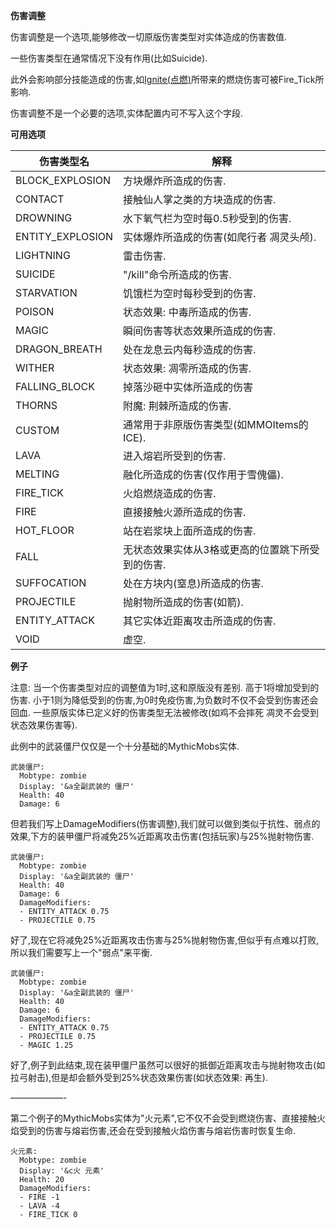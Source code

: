 **伤害调整**

伤害调整是一个选项,能够修改一切原版伤害类型对实体造成的伤害数值.

一些伤害类型在通常情况下没有作用(比如Suicide).

此外会影响部分技能造成的伤害,如[Ignite(点燃)](/技能/列表)所带来的燃烧伤害可被Fire_Tick所影响.

伤害调整不是一个必要的选项,实体配置内可不写入这个字段.

**可用选项**

| 伤害类型名       | 解释 |
| ---------------- | ------- |
| BLOCK_EXPLOSION  | 方块爆炸所造成的伤害. |
| CONTACT          | 接触仙人掌之类的方块造成的伤害. |
| DROWNING         | 水下氧气栏为空时每0.5秒受到的伤害. |
| ENTITY_EXPLOSION | 实体爆炸所造成的伤害(如爬行者 凋灵头颅). |
| LIGHTNING	   | 雷击伤害. |
| SUICIDE       | "/kill"命令所造成的伤害. |
| STARVATION    | 饥饿栏为空时每秒受到的伤害. |
| POISON        | 状态效果: 中毒所造成的伤害. |
| MAGIC         | 瞬间伤害等状态效果所造成的伤害. |
| DRAGON_BREATH	| 处在龙息云内每秒造成的伤害. |
| WITHER        | 状态效果: 凋零所造成的伤害. |
| FALLING_BLOCK | 掉落沙砸中实体所造成的伤害 |
| THORNS        | 附魔: 荆棘所造成的伤害. |
| CUSTOM        | 通常用于非原版伤害类型(如MMOItems的ICE). |
| LAVA          | 进入熔岩所受到的伤害. |
| MELTING       | 融化所造成的伤害(仅作用于雪傀儡). |
| FIRE_TICK     | 火焰燃烧造成的伤害. |
| FIRE          | 直接接触火源所造成的伤害. |
| HOT_FLOOR     | 站在岩浆块上面所造成的伤害. |
| FALL          | 无状态效果实体从3格或更高的位置跳下所受到的伤害. |
| SUFFOCATION   | 处在方块内(窒息)所造成的伤害. |
| PROJECTILE    | 抛射物所造成的伤害(如箭). |
| ENTITY_ATTACK | 其它实体近距离攻击所造成的伤害. |
| VOID          | 虚空.               |

**例子**

注意: 当一个伤害类型对应的调整值为1时,这和原版没有差别. 高于1将增加受到的伤害. 小于1则为降低受到的伤害,为0时免疫伤害,为负数时不仅不会受到伤害还会回血. 一些原版实体已定义好的伤害类型无法被修改(如鸡不会摔死 凋灵不会受到状态效果伤害等).

此例中的武装僵尸仅仅是一个十分基础的MythicMobs实体.

```
武装僵尸:
  Mobtype: zombie
  Display: '&a全副武装的 僵尸'
  Health: 40
  Damage: 6
```

但若我们写上DamageModifiers(伤害调整),我们就可以做到类似于抗性、弱点的效果,下方的装甲僵尸将减免25%近距离攻击伤害(包括玩家)与25%抛射物伤害.

```
武装僵尸:
  Mobtype: zombie
  Display: '&a全副武装的 僵尸'
  Health: 40
  Damage: 6
  DamageModifiers:
  - ENTITY_ATTACK 0.75
  - PROJECTILE 0.75
```

好了,现在它将减免25%近距离攻击伤害与25%抛射物伤害,但似乎有点难以打败,所以我们需要写上一个"弱点"来平衡.

```
武装僵尸:
  Mobtype: zombie
  Display: '&a全副武装的 僵尸'
  Health: 40
  Damage: 6
  DamageModifiers:
  - ENTITY_ATTACK 0.75
  - PROJECTILE 0.75
  - MAGIC 1.25
```

好了,例子到此结束,现在装甲僵尸虽然可以很好的抵御近距离攻击与抛射物攻击(如拉弓射击),但是却会额外受到25%状态效果伤害(如状态效果: 再生).

——————-

第二个例子的MythicMobs实体为"火元素",它不仅不会受到燃烧伤害、直接接触火焰受到的伤害与熔岩伤害,还会在受到接触火焰伤害与熔岩伤害时恢复生命.

```
火元素:
  Mobtype: zombie
  Display: '&c火 元素'
  Health: 20
  DamageModifiers:
  - FIRE -1
  - LAVA -4
  - FIRE_TICK 0
```